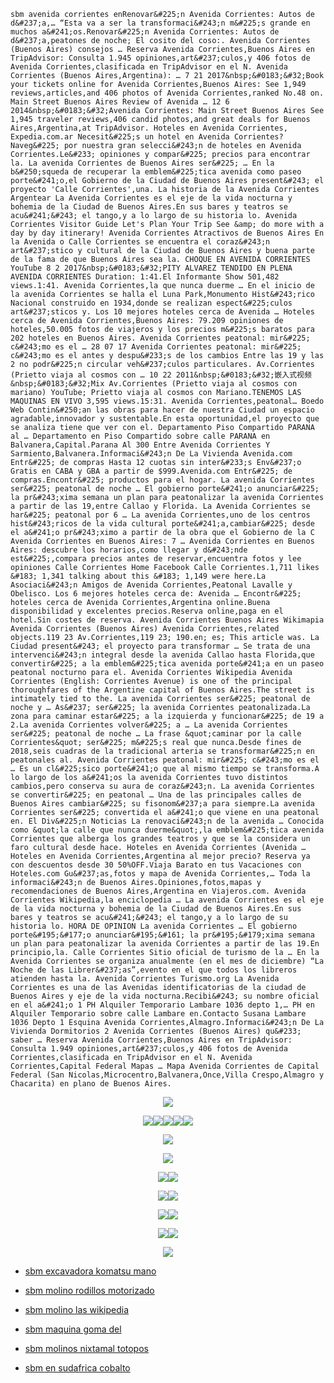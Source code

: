 
```
sbm avenida corrientes enRenovar&#225;n Avenida Corrientes: Autos de d&#237;a,… “Esta va a ser la transformaci&#243;n m&#225;s grande en muchos a&#241;os.Renovar&#225;n Avenida Corrientes: Autos de d&#237;a,peatones de noche; El cosito del coso:. Avenida Corrientes (Buenos Aires) consejos … Reserva Avenida Corrientes,Buenos Aires en TripAdvisor: Consulta 1.945 opiniones,art&#237;culos,y 406 fotos de Avenida Corrientes,clasificada en TripAdvisor en el N. Avenida Corrientes (Buenos Aires,Argentina): … 7 21 2017&nbsp;&#0183;&#32;Book your tickets online for Avenida Corrientes,Buenos Aires: See 1,949 reviews,articles,and 406 photos of Avenida Corrientes,ranked No.48 on. Main Street Buenos Aires Review of Avenida … 12 6 2014&nbsp;&#0183;&#32;Avenida Corrientes: Main Street Buenos Aires See 1,945 traveler reviews,406 candid photos,and great deals for Buenos Aires,Argentina,at TripAdvisor. Hoteles en Avenida Corrientes, Expedia.com.ar Necesit&#225;s un hotel en Avenida Corrientes? Naveg&#225; por nuestra gran selecci&#243;n de hoteles en Avenida Corrientes.Le&#233; opiniones y compar&#225; precios para encontrar la. La avenida Corrientes de Buenos Aires ser&#225; … En la b&#250;squeda de recuperar la emblem&#225;tica avenida como paseo porte&#241;o,el Gobierno de la Ciudad de Buenos Aires present&#243; el proyecto 'Calle Corrientes',una. La historia de la Avenida Corrientes Argentear La Avenida Corrientes es el eje de la vida nocturna y bohemia de la Ciudad de Buenos Aires.En sus bares y teatros se acu&#241;&#243; el tango,y a lo largo de su historia lo. Avenida Corrientes Visitor Guide Let's Plan Your Trip See &amp; do more with a day by day itinerary! Avenida Corrientes Atractivos de Buenos Aires En la Avenida o Calle Corrientes se encuentra el coraz&#243;n art&#237;stico y cultural de la Ciudad de Buenos Aires y buena parte de la fama de que Buenos Aires sea la. CHOQUE EN AVENIDA CORRIENTES YouTube 8 2 2017&nbsp;&#0183;&#32;PITY ALVAREZ TENDIDO EN PLENA AVENIDA CORRIENTES Duration: 1:41.El Informante Show 501,482 views.1:41. Avenida Corrientes,la que nunca duerme … En el inicio de la avenida Corrientes se halla el Luna Park,Monumento Hist&#243;rico Nacional construido en 1934,donde se realizan espect&#225;culos art&#237;sticos y. Los 10 mejores hoteles cerca de Avenida … Hoteles cerca de Avenida Corrientes,Buenos Aires: 79.209 opiniones de hoteles,50.005 fotos de viajeros y los precios m&#225;s baratos para 202 hoteles en Buenos Aires. Avenida Corrientes peatonal: mir&#225; c&#243;mo es el … 28 07 17 Avenida Corrientes peatonal: mir&#225; c&#243;mo es el antes y despu&#233;s de los cambios Entre las 19 y las 2 no podr&#225;n circular veh&#237;culos particulares. Av.Corrientes (Prietto viaja al cosmos con … 10 22 2011&nbsp;&#0183;&#32;嵌入式视频&nbsp;&#0183;&#32;Mix Av.Corrientes (Prietto viaja al cosmos con mariano) YouTube; Prietto viaja al cosmos con Mariano.TENEMOS LAS MAQUINAS EN VIVO 3,595 views.15:31. Avenida Corrientes,peatonal… Boedo Web Contin&#250;an las obras para hacer de nuestra Ciudad un espacio agradable,innovador y sustentable.En esta oportunidad,el proyecto que se analiza tiene que ver con el. Departamento Piso Compartido PARANA al … Departamento en Piso Compartido sobre calle PARANA en Balvanera,Capital.Parana Al 300 Entre Avenida Corrientes Y Sarmiento,Balvanera.Informaci&#243;n De La Vivienda Avenida.com Entr&#225; de compras Hasta 12 cuotas sin inter&#233;s Env&#237;o Gratis en CABA y GBA a partir de $999.Avenida.com Entr&#225; de compras.Encontr&#225; productos para el hogar. La avenida Corrientes ser&#225; peatonal de noche … El gobierno porte&#241;o anunciar&#225; la pr&#243;xima semana un plan para peatonalizar la avenida Corrientes a partir de las 19,entre Callao y Florida. La Avenida Corrientes se har&#225; peatonal por 6 … La avenida Corrientes,uno de los centros hist&#243;ricos de la vida cultural porte&#241;a,cambiar&#225; desde el a&#241;o pr&#243;ximo a partir de la obra que el Gobierno de la C Avenida Corrientes en Buenos Aires: 7 … Avenida Corrientes en Buenos Aires: descubre los horarios,como llegar y d&#243;nde est&#225;,compara precios antes de reservar,encuentra fotos y lee opiniones Calle Corrientes Home Facebook Calle Corrientes.1,711 likes &#183; 1,341 talking about this &#183; 1,149 were here.La Asociaci&#243;n Amigos de Avenida Corrientes,Peatonal Lavalle y Obelisco. Los 6 mejores hoteles cerca de: Avenida … Encontr&#225; hoteles cerca de Avenida Corrientes,Argentina online.Buena disponibilidad y excelentes precios.Reserva online,paga en el hotel.Sin costes de reserva. Avenida Corrientes Buenos Aires Wikimapia Avenida Corrientes (Buenos Aires) Avenida Corrientes,related objects.119 23 Av.Corrientes,119 23; 190.en; es; This article was. La Ciudad present&#243; el proyecto para transformar … Se trata de una intervenci&#243;n integral desde la avenida Callao hasta Florida,que convertir&#225; a la emblem&#225;tica avenida porte&#241;a en un paseo peatonal nocturno para el. Avenida Corrientes Wikipedia Avenida Corrientes (English: Corrientes Avenue) is one of the principal thoroughfares of the Argentine capital of Buenos Aires.The street is intimately tied to the. La avenida Corrientes ser&#225; peatonal de noche y … As&#237; ser&#225; la avenida Corrientes peatonalizada.La zona para caminar estar&#225; a la izquierda y funcionar&#225; de 19 a 2.La avenida Corrientes volver&#225; a … La avenida Corrientes ser&#225; peatonal de noche … La frase &quot;caminar por la calle Corrientes&quot; ser&#225; m&#225;s real que nunca.Desde fines de 2018,seis cuadras de la tradicional arteria se transformar&#225;n en peatonales al. Avenida Corrientes peatonal: mir&#225; c&#243;mo es el … Es un cl&#225;sico porte&#241;o que al mismo tiempo se transforma.A lo largo de los a&#241;os la avenida Corrientes tuvo distintos cambios,pero conserva su aura de coraz&#243;n. La avenida Corrientes se convertir&#225; en peatonal … Una de las principales calles de Buenos Aires cambiar&#225; su fisonom&#237;a para siempre.La avenida Corrientes ser&#225; convertida el a&#241;o que viene en una peatonal en. El Div&#225;n Noticias La renovaci&#243;n de la avenida … Conocida como &quot;la calle que nunca duerme&quot;,la emblem&#225;tica avenida Corrientes que alberga los grandes teatros y que se la considera un faro cultural desde hace. Hoteles en Avenida Corrientes (Avenida … Hoteles en Avenida Corrientes,Argentina al mejor precio? Reserva ya con descuentos desde 30 50%OFF.Viaja Barato en tus Vacaciones con Hoteles.com Gu&#237;as,fotos y mapa de Avenida Corrientes,… Toda la informaci&#243;n de Buenos Aires.Opiniones,fotos,mapas y recomendaciones de Buenos Aires,Argentina en Viajeros.com. Avenida Corrientes Wikipedia,la enciclopedia … La avenida Corrientes es el eje de la vida nocturna y bohemia de la Ciudad de Buenos Aires.En sus bares y teatros se acu&#241;&#243; el tango,y a lo largo de su historia lo. HORA DE OPINION La avenida Corrientes … El gobierno porte&#195;&#177;o anunciar&#195;&#161; la pr&#195;&#179;xima semana un plan para peatonalizar la avenida Corrientes a partir de las 19.En principio,la. Calle Corrientes Sitio oficial de turismo de la … En la Avenida Corrientes se organiza anualmente (en el mes de diciembre) “La Noche de las Librer&#237;as”,evento en el que todos los libreros atienden hasta la. Avenida Corrientes Turismo.org La Avenida Corrientes es una de las Avenidas identificatorias de la ciudad de Buenos Aires y eje de la vida nocturna.Recibi&#243; su nombre oficial en el a&#241;o 1 PH Alquiler Temporario Lambare 1036 depto 1,… PH en Alquiler Temporario sobre calle Lambare en.Contacto Susana Lambare 1036 Depto 1 Esquina Avenida Corrientes,Almagro.Informaci&#243;n De La Vivienda Dormitorios 2 Avenida Corrientes (Buenos Aires) qu&#233; saber … Reserva Avenida Corrientes,Buenos Aires en TripAdvisor: Consulta 1.949 opiniones,art&#237;culos,y 406 fotos de Avenida Corrientes,clasificada en TripAdvisor en el N. Avenida Corrientes,Capital Federal Mapas … Mapa Avenida Corrientes de Capital Federal (San Nicolas,Microcentro,Balvanera,Once,Villa Crespo,Almagro y Chacarita) en plano de Buenos Aires. 
```

<div align="center">

<a href="https://es-crusher.shibang-china.com/github&k=sbm+avenida+corrientes+en"><img src="https://static.shibang-china.com/es/crusher/logo.jpg"></a>

<a href="https://es-crusher.shibang-china.com/github&k=sbm+avenida+corrientes+en"><img src="https://static.shibang-china.com/es/crusher/index.jpg"></a><a href="https://es-crusher.shibang-china.com/material.htmlgithub&k=sbm+avenida+corrientes+en"><img src="https://static.shibang-china.com/es/crusher/material.jpg"></a><a href="https://es-crusher.shibang-china.com/application.htmlgithub&k=sbm+avenida+corrientes+en"><img src="https://static.shibang-china.com/es/crusher/application.jpg"></a><a href="https://es-crusher.shibang-china.com/aboutus.htmlgithub&k=sbm+avenida+corrientes+en"><img src="https://static.shibang-china.com/es/crusher/aboutus.jpg"></a><a href="https://es-crusher.shibang-china.com/contact.htmlgithub&k=sbm+avenida+corrientes+en"><img src="https://static.shibang-china.com/es/crusher/contact.jpg"></a>

<a href="https://es-crusher.shibang-china.com/github&k=sbm+avenida+corrientes+en"><img src="https://static.shibang-china.com/es/crusher/banner.jpg"></a>

<a href="https://swt.shibang-china.com/github&k=sbm+avenida+corrientes+en"><img src="https://static.shibang-china.com/es/crusher/text.jpg"></a>

<a href="https://swt.shibang-china.com/github&k=sbm+avenida+corrientes+en"><img src="https://static.shibang-china.com/es/crusher/chat.jpg"></a><a href="https://es-crusher.shibang-china.com/contact.htmlgithub&k=sbm+avenida+corrientes+en"><img src="https://static.shibang-china.com/es/crusher/message.jpg"></a>

<a href="https://es-crusher.shibang-china.com/products/pe.htmlgithub&k=sbm+avenida+corrientes+en"><img src="https://static.shibang-china.com/es/crusher/pe.jpg"></a><a href="https://es-crusher.shibang-china.com/products/pf.htmlgithub&k=sbm+avenida+corrientes+en"><img src="https://static.shibang-china.com/es/crusher/pf.jpg"></a>

<a href="https://es-crusher.shibang-china.com/products/hpt.htmlgithub&k=sbm+avenida+corrientes+en"><img src="https://static.shibang-china.com/es/crusher/hpt.jpg"></a><a href="https://es-crusher.shibang-china.com/products/vsi.htmlgithub&k=sbm+avenida+corrientes+en"><img src="https://static.shibang-china.com/es/crusher/vsi.jpg"></a>

<a href="https://es-crusher.shibang-china.com/products/klv.htmlgithub&k=sbm+avenida+corrientes+en"><img src="https://static.shibang-china.com/es/crusher/klv.jpg"></a><a href="https://es-crusher.shibang-china.com/products/portable.htmlgithub&k=sbm+avenida+corrientes+en"><img src="https://static.shibang-china.com/es/crusher/portable.jpg"></a>

<a href="https://swt.shibang-china.com/github&k=sbm+avenida+corrientes+en"><img src="https://static.shibang-china.com/es/crusher/case.jpg"></a>

</div>


* [sbm excavadora komatsu mano](sbm%20excavadora%20komatsu%20mano.md)

* [sbm molino rodillos motorizado](sbm%20molino%20rodillos%20motorizado.md)

* [sbm molino las wikipedia](sbm%20molino%20las%20wikipedia.md)

* [sbm maquina goma del](sbm%20maquina%20goma%20del.md)

* [sbm molinos nixtamal totopos](sbm%20molinos%20nixtamal%20totopos.md)

* [sbm en sudafrica cobalto](sbm%20en%20sudafrica%20cobalto.md)